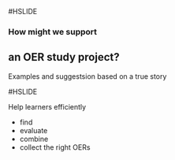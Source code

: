 #HSLIDE

### How might we support
## an OER study project?
Examples and suggestsion based on a true story

#HSLIDE

Help learners efficiently
* find
* evaluate
* combine
* collect
the right OERs
